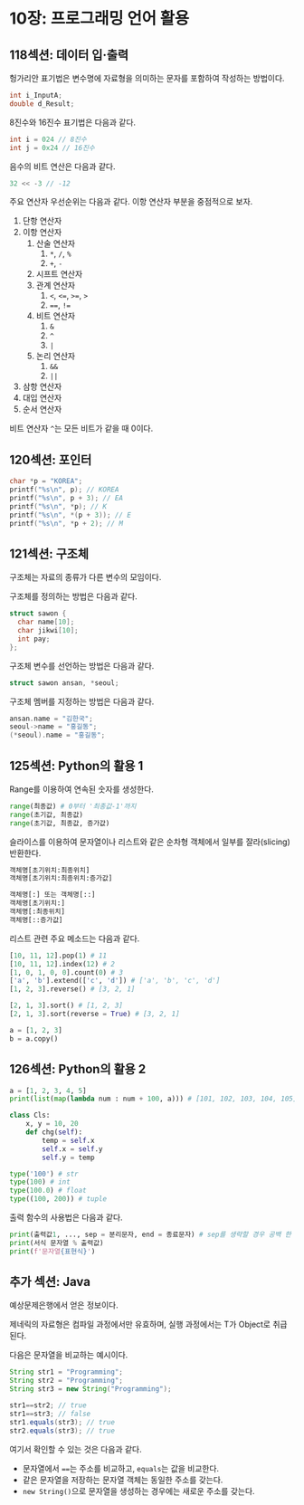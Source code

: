 # 10장: 프로그래밍 언어 활용

## 118섹션: 데이터 입·출력

헝가리안 표기법은 변수명에 자료형을 의미하는 문자를 포함하여 작성하는 방법이다.

```c
int i_InputA;
double d_Result;
```

8진수와 16진수 표기법은 다음과 같다.

```java
int i = 024 // 8진수
int j = 0x24 // 16진수
```

음수의 비트 연산은 다음과 같다.

```c
32 << -3 // -12
```

주요 연산자 우선순위는 다음과 같다. 이항 연산자 부분을 중점적으로 보자.

1. 단항 연산자
2. 이항 연산자
   1. 산술 연산자
      1. `*`, `/`, `%`
      2. `+`, `-`
   2. 시프트 연산자
   3. 관계 연산자
      1. `<`, `<=`, `>=`, `>`
      2. `==`, `!=`
   4. 비트 연산자
      1. `&`
      2. `^`
      3. `|`
   5. 논리 연산자
      1. `&&`
      2. `||`
3. 삼항 연산자
4. 대입 연산자
5. 순서 연산자

비트 연산자 `^`는 모든 비트가 같을 때 0이다.

## 120섹션: 포인터

```c
char *p = "KOREA";
printf("%s\n", p); // KOREA
printf("%s\n", p + 3); // EA
printf("%s\n", *p); // K
printf("%s\n", *(p + 3)); // E
printf("%s\n", *p + 2); // M
```

## 121섹션: 구조체

구조체는 자료의 종류가 다른 변수의 모임이다.

구조체를 정의하는 방법은 다음과 같다.

```c
struct sawon {
  char name[10];
  char jikwi[10];
  int pay;
};
```

구조체 변수를 선언하는 방법은 다음과 같다.

```c
struct sawon ansan, *seoul;
```

구조체 멤버를 지정하는 방법은 다음과 같다.

```c
ansan.name = "김한국";
seoul->name = "홍길동";
(*seoul).name = "홍길동";
```

## 125섹션: Python의 활용 1

Range를 이용하여 연속된 숫자를 생성한다.

```python
range(최종값) # 0부터 '최종값-1'까지
range(초기값, 최종값)
range(초기값, 최종값, 증가값)
```

슬라이스를 이용하여 문자열이나 리스트와 같은 순차형 객체에서 일부를 잘라(slicing) 반환한다.

```python
객체명[초기위치:최종위치]
객체명[초기위치:최종위치:증가값]

객체명[:] 또는 객체명[::]
객체명[초기위치:]
객체명[:최종위치]
객체명[::증가값]
```

리스트 관련 주요 메소드는 다음과 같다.

```python
[10, 11, 12].pop(1) # 11
[10, 11, 12].index(12) # 2
[1, 0, 1, 0, 0].count(0) # 3
['a', 'b'].extend(['c', 'd']) # ['a', 'b', 'c', 'd']
[1, 2, 3].reverse() # [3, 2, 1]

[2, 1, 3].sort() # [1, 2, 3]
[2, 1, 3].sort(reverse = True) # [3, 2, 1]

a = [1, 2, 3]
b = a.copy()
```

## 126섹션: Python의 활용 2

```python
a = [1, 2, 3, 4, 5]
print(list(map(lambda num : num + 100, a))) # [101, 102, 103, 104, 105]
```

```python
class Cls:
    x, y = 10, 20
    def chg(self):
        temp = self.x
        self.x = self.y
        self.y = temp
```

```python
type('100') # str
type(100) # int
type(100.0) # float
type((100, 200)) # tuple
```

출력 함수의 사용법은 다음과 같다.

```python
print(출력값1, ..., sep = 분리문자, end = 종료문자) # sep를 생략할 경우 공백 한 칸, end를 생략할 경우 줄 바꿈
print(서식 문자열 % 출력값)
print(f'문자열{표현식}')
```

## 추가 섹션: Java

예상문제은행에서 얻은 정보이다.

제네릭의 자료형은 컴파일 과정에서만 유효하며, 실행 과정에서는 T가 Object로 취급된다.

다음은 문자열을 비교하는 예시이다.

```java
String str1 = "Programming";
String str2 = "Programming";
String str3 = new String("Programming");

str1==str2; // true
str1==str3; // false
str1.equals(str3); // true
str2.equals(str3); // true
```

여기서 확인할 수 있는 것은 다음과 같다.

- 문자열에서 `==`는 주소를 비교하고, `equals`는 값을 비교한다.
- 같은 문자열을 저장하는 문자열 객체는 동일한 주소를 갖는다.
- `new String()`으로 문자열을 생성하는 경우에는 새로운 주소를 갖는다.

